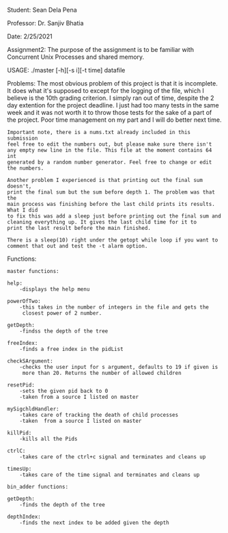 Student: Sean Dela Pena

Professor: Dr. Sanjiv Bhatia

Date: 2/25/2021

Assignment2: The purpose of the assignment is to be familiar with Concurrent
Unix Processes and shared memory.

USAGE: ./master [-h][-s i][-t time] datafile

Problems:
	The most obvious problem of this project is that it is incomplete. It 
	does what it's supposed to except for the logging of the file, which
	I believe is the 10th grading criterion. I simply ran out of time, 
	despite the 2 day extention for the project deadline. I just had too
	many tests in the same week and it was not worth it to throw those
	tests for the sake of a part of the project. Poor time management on
	my part and I will do better next time. 

	Important note, there is a nums.txt already included in this submission
	feel free to edit the numbers out, but please make sure there isn't
	any empty new line in the file. This file at the moment contains 64 int
	generated by a random number generator. Feel free to change or edit
	the numbers.

	Another problem I experienced is that printing out the final sum doesn't,
	print the final sum but the sum before depth 1. The problem was that the
	main process was finishing before the last child prints its results. What I did
	to fix this was add a sleep just before printing out the final sum and
	cleaning everything up. It gives the last child time for it to 
	print the last result before the main finished.

	There is a sleep(10) right under the getopt while loop if you want to 
	comment that out and test the -t alarm option.

Functions:

	master functions:

	help:
		-displays the help menu
	
	powerOfTwo:
		-this takes in the number of integers in the file and gets the
		 closest power of 2 number.

	getDepth:
		-findss the depth of the tree

	freeIndex:
		-finds a free index in the pidList

	checkSArgument:
		-checks the user input for s argument, defaults to 19 if given is
		 more than 20. Returns the number of allowed children

	resetPid: 
		-sets the given pid back to 0
		-taken from a source I listed on master
	
	mySigchldHandler:
		-takes care of tracking the death of child processes
		-taken  from a source I listed on master

	killPid:
		-kills all the Pids

	ctrlC:
		-takes care of the ctrl+c signal and terminates and cleans up

	timesUp:
		-takes care of the time signal and terminates and cleans up

	bin_adder functions:

	getDepth:
		-finds the depth of the tree

	depthIndex:
		-finds the next index to be added given the depth


